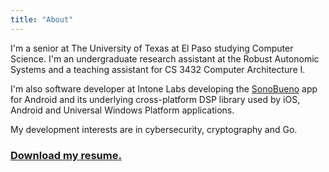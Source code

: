 ```yaml
---
title: "About"
---
```


I'm a senior at The University of Texas at El Paso studying Computer Science.
I'm an undergraduate research assistant at the Robust Autonomic Systems and a
teaching assistant for CS 3432 Computer Architecture I.

I'm also software developer at Intone Labs developing the [SonoBueno]
app for Android and its underlying cross-platform DSP library used by
iOS, Android and Universal Windows Platform applications.

My development interests are in cybersecurity, cryptography and Go.

### [Download my resume.][resume]

[resume]: pdf/resume-eseymour.pdf
[SonoBueno]: http://sonobueno.com
